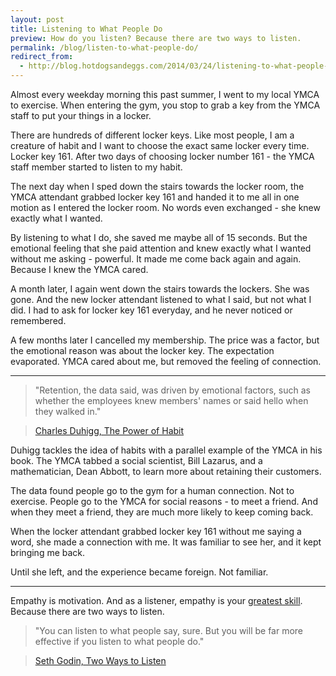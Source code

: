 ```yaml
---
layout: post
title: Listening to What People Do
preview: How do you listen? Because there are two ways to listen.
permalink: /blog/listen-to-what-people-do/
redirect_from:
  - http://blog.hotdogsandeggs.com/2014/03/24/listening-to-what-people-do/
---
```


Almost every weekday morning this past summer, I went to my local YMCA to exercise. When entering the gym, you stop to grab a key from the YMCA staff to put your things in a locker. 

There are hundreds of different locker keys. Like most people, I am a creature of habit and I want to choose the exact same locker every time. Locker key 161. After two days of choosing locker number 161 - the YMCA staff member started to listen to my habit. 

The next day when I sped down the stairs towards the locker room, the YMCA attendant grabbed locker key 161 and handed it to me all in one motion as I entered the locker room. No words even exchanged - she knew exactly what I wanted. 

By listening to what I do, she saved me maybe all of 15 seconds. But the emotional feeling that she paid attention and knew exactly what I wanted without me asking - powerful. It made me come back again and again. Because I knew the YMCA cared. 

A month later, I again went down the stairs towards the lockers. She was gone. And the new locker attendant listened to what I said, but not what I did. I had to ask for locker key 161 everyday, and he never noticed or remembered. 

A few months later I cancelled my membership. The price was a factor, but the emotional reason was about the locker key. The expectation evaporated. YMCA cared about me, but removed the feeling of connection.

* * * 
 > "Retention, the data said, was driven by emotional factors, such as whether the employees knew members' names or said hello when they walked in." 

> [Charles Duhigg, The Power of Habit](http://www.amazon.com/dp/081298160X) 

Duhigg tackles the idea of habits with a parallel example of the YMCA in his book. The YMCA tabbed a social scientist, Bill Lazarus, and a mathematician, Dean Abbott, to learn more about retaining their customers. 

The data found people go to the gym for a human connection. Not to exercise. People go to the YMCA for social reasons - to meet a friend. And when they meet a friend, they are much more likely to keep coming back. 

When the locker attendant grabbed locker key 161 without me saying a word, she made a connection with me. It was familiar to see her, and it kept bringing me back.

Until she left, and the experience became foreign. Not familiar. 

 * * * 

Empathy is motivation. And as a listener, empathy is your [greatest skill](http://lewishowes.com/podcast/simon-sinek/).  Because there are two ways to listen. 

> "You can listen to what people say, sure. But you will be far more effective if you listen to what people do."

> [Seth Godin, Two Ways to Listen](http://sethgodin.typepad.com/seths_blog/2014/03/two-ways-to-listen.html) 
